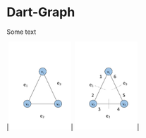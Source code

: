 # Dart-Graph

Some text


|<img src="images/graph3normal.png" alt="Normal Notation" height="200px"/>| <img src="images/graph3dart.png" alt="Dart Notation" height="200"/>|
